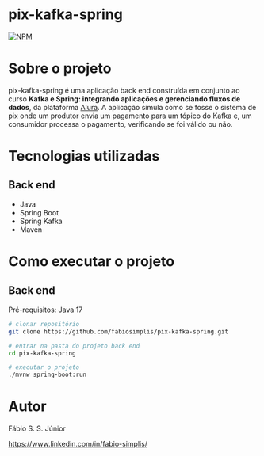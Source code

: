 # pix-kafka-spring
[![NPM](https://img.shields.io/npm/l/react)](./LICENSE) 

# Sobre o projeto

pix-kafka-spring é uma aplicação back end construída em conjunto ao curso **Kafka e Spring: integrando aplicações e gerenciando fluxos de dados**, da plataforma [Alura](alura.com.br "Site da Alura").
A aplicação simula como se fosse o sistema de pix onde um produtor envia um pagamento para um tópico do Kafka e, um consumidor processa o pagamento, verificando se foi válido ou não.


# Tecnologias utilizadas
## Back end
- Java
- Spring Boot
- Spring Kafka
- Maven


# Como executar o projeto

## Back end
Pré-requisitos: Java 17

```bash
# clonar repositório
git clone https://github.com/fabiosimplis/pix-kafka-spring.git

# entrar na pasta do projeto back end
cd pix-kafka-spring

# executar o projeto
./mvnw spring-boot:run
```


# Autor

Fábio S. S. Júnior

https://www.linkedin.com/in/fabio-simplis/


